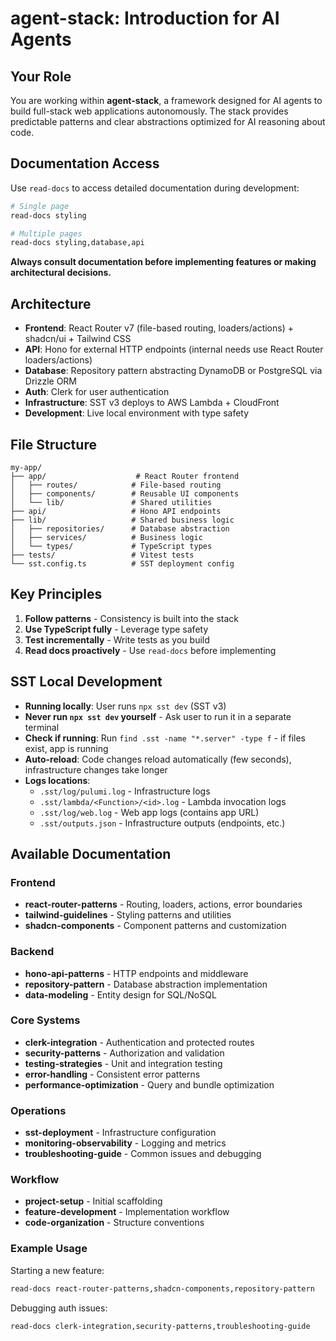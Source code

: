 # agent-stack: Introduction for AI Agents

## Your Role

You are working within **agent-stack**, a framework designed for AI agents to build full-stack web applications autonomously. The stack provides predictable patterns and clear abstractions optimized for AI reasoning about code.

## Documentation Access

Use `read-docs` to access detailed documentation during development:

```bash
# Single page
read-docs styling

# Multiple pages
read-docs styling,database,api
```

**Always consult documentation before implementing features or making architectural decisions.**

## Architecture

- **Frontend**: React Router v7 (file-based routing, loaders/actions) + shadcn/ui + Tailwind CSS
- **API**: Hono for external HTTP endpoints (internal needs use React Router loaders/actions)
- **Database**: Repository pattern abstracting DynamoDB or PostgreSQL via Drizzle ORM
- **Auth**: Clerk for user authentication
- **Infrastructure**: SST v3 deploys to AWS Lambda + CloudFront
- **Development**: Live local environment with type safety

## File Structure

```
my-app/
├── app/                    # React Router frontend
│   ├── routes/            # File-based routing
│   ├── components/        # Reusable UI components
│   └── lib/               # Shared utilities
├── api/                   # Hono API endpoints
├── lib/                   # Shared business logic
│   ├── repositories/      # Database abstraction
│   ├── services/          # Business logic
│   └── types/             # TypeScript types
├── tests/                 # Vitest tests
└── sst.config.ts          # SST deployment config
```

## Key Principles

1. **Follow patterns** - Consistency is built into the stack
2. **Use TypeScript fully** - Leverage type safety
3. **Test incrementally** - Write tests as you build
4. **Read docs proactively** - Use `read-docs` before implementing

## SST Local Development

- **Running locally**: User runs `npx sst dev` (SST v3)
- **Never run `npx sst dev` yourself** - Ask user to run it in a separate terminal
- **Check if running**: Run `find .sst -name "*.server" -type f` - if files exist, app is running
- **Auto-reload**: Code changes reload automatically (few seconds), infrastructure changes take longer
- **Logs locations**:
  - `.sst/log/pulumi.log` - Infrastructure logs
  - `.sst/lambda/<Function>/<id>.log` - Lambda invocation logs
  - `.sst/log/web.log` - Web app logs (contains app URL)
  - `.sst/outputs.json` - Infrastructure outputs (endpoints, etc.)

## Available Documentation

### Frontend
- **react-router-patterns** - Routing, loaders, actions, error boundaries
- **tailwind-guidelines** - Styling patterns and utilities
- **shadcn-components** - Component patterns and customization

### Backend
- **hono-api-patterns** - HTTP endpoints and middleware
- **repository-pattern** - Database abstraction implementation
- **data-modeling** - Entity design for SQL/NoSQL

### Core Systems
- **clerk-integration** - Authentication and protected routes
- **security-patterns** - Authorization and validation
- **testing-strategies** - Unit and integration testing
- **error-handling** - Consistent error patterns
- **performance-optimization** - Query and bundle optimization

### Operations
- **sst-deployment** - Infrastructure configuration
- **monitoring-observability** - Logging and metrics
- **troubleshooting-guide** - Common issues and debugging

### Workflow
- **project-setup** - Initial scaffolding
- **feature-development** - Implementation workflow
- **code-organization** - Structure conventions

### Example Usage

Starting a new feature:
```bash
read-docs react-router-patterns,shadcn-components,repository-pattern
```

Debugging auth issues:
```bash
read-docs clerk-integration,security-patterns,troubleshooting-guide
```
